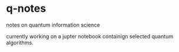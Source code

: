 # q-notes

notes on quantum information science

currently working on a jupter notebook containign selected quantum algorithms.
